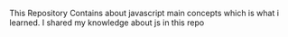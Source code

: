 This Repository Contains about javascript main concepts which is what i learned.
I shared my knowledge about js in this repo